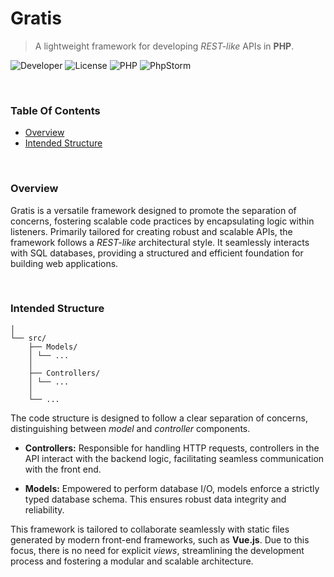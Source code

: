 # Gratis
> A lightweight framework for developing *REST-like* APIs in **PHP**.

![Developer](https://img.shields.io/badge/Connell%20Reffo-143?style=for-the-badge&logoColor=black&color=lightblue)
![License](https://img.shields.io/badge/MIT-143?style=for-the-badge&logoColor=black&color=lightgreen)
![PHP](https://img.shields.io/badge/php-%23777BB4.svg?style=for-the-badge&logo=php&logoColor=white)
![PhpStorm](https://img.shields.io/badge/phpstorm-143?style=for-the-badge&logo=phpstorm&logoColor=black&color=black&labelColor=darkorchid)

<br />

### Table Of Contents
 - [Overview](#overview)
 - [Intended Structure](#intended-structure)

<br />

### Overview
Gratis is a versatile framework designed to promote the separation of concerns, fostering scalable code practices by encapsulating logic within listeners. Primarily tailored for creating robust and scalable APIs, the framework follows a *REST-like* architectural style. It seamlessly interacts with SQL databases, providing a structured and efficient foundation for building web applications.

<br />

### Intended Structure
```text
│
└── src/
    ├── Models/
    │ └── ...
    │
    ├── Controllers/
    │ └── ...
    │
    └── ...
```
The code structure is designed to follow a clear separation of concerns, distinguishing between *model* and *controller* components.

- **Controllers:** Responsible for handling HTTP requests, controllers in the API interact with the backend logic, facilitating seamless communication with the front end.

- **Models:** Empowered to perform database I/O, models enforce a strictly typed database schema. This ensures robust data integrity and reliability.

This framework is tailored to collaborate seamlessly with static files generated by modern front-end frameworks, such as **Vue.js**. Due to this focus, there is no need for explicit *views*, streamlining the development process and fostering a modular and scalable architecture.
